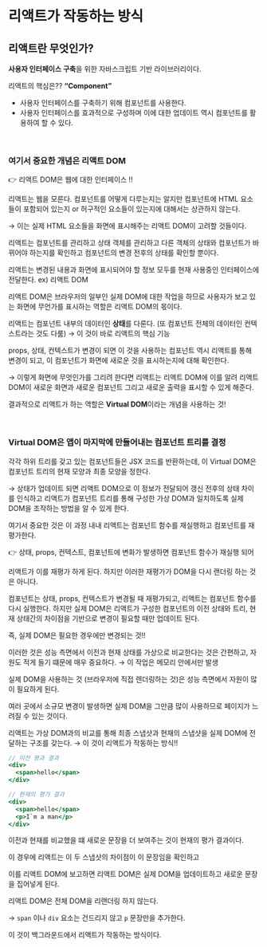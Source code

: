 # 리액트가 작동하는 방식

## 리액트란 무엇인가?

**사용자 인터페이스 구축**을 위한 자바스크립트 기반 라이브러리이다.

리액트의 핵심은?? **“Component”**

- 사용자 인터페이스를 구축하기 위해 컴포넌트를 사용한다.
- 사용자 인터페이스를 효과적으로 구성하며 이에 대한 업데이트 역시 컴포넌트를 활용하여 할 수 있다.

<br />

### 여기서 중요한 개념은 리액트 DOM

👉 리액트 DOM은 웹에 대한 인터페이스 !!

리액트는 웹을 모른다. 컴포넌트를 어떻게 다루는지는 알지만 컴포넌트에 HTML 요소들이 포함되어 있는지 or 허구적인 요소들이 있는지에 대해서는 상관하지 않는다.

→ 이는 실제 HTML 요소들을 화면에 표시해주는 리액트 DOM이 고려할 것들이다.

리액트는 컴포넌트를 관리하고 상태 객체를 관리하고 다른 객체의 상태와 컴포넌트가 바뀌어야 하는지를 확인하고 컴포넌트의 변경 전후의 상태를 확인할 뿐이다.

리액트는 변경된 내용과 화면에 표시되어야 할 정보 모두를 현재 사용중인 인터페이스에 전달한다. ex) 리액트 DOM

리액트 DOM은 브라우저의 일부인 실제 DOM에 대한 작업을 하므로 사용자가 보고 있는 화면에 무언가를 표시하는 역할은 리액트 DOM의 몫이다.

리액트는 컴포넌트 내부의 데이터인 **상태**를 다룬다.
(또 컴포넌트 전체의 데이터인 컨텍스트라는 것도 다룸)
→ 이 것이 바로 리액트의 핵심 기능

props, 상태, 컨텍스트가 변경이 되면 이 것을 사용하는 컴포넌트 역시 리액트를 통해 변경이 되고, 이 컴포넌트가 화면에 새로운 것을 표시하는지에 대해 확인한다.

→ 이렇게 화면에 무엇인가를 그리려 한다면 리액트는 리액트 DOM에 이를 알려
리액트 DOM이 새로운 화면과 새로운 컴포넌트 그리고 새로운 출력을 표시할 수 있게 해준다.

결과적으로 리액트가 하는 역할은 **Virtual DOM**이라는 개념을 사용하는 것!

<br />

### Virtual DOM은 앱이 마지막에 만들어내는 컴포넌트 트리를 결정

각각 하위 트리를 갖고 있는 컴포넌트들은 JSX 코드를 반환하는데,
이 Virtual DOM은 컴포넌트 트리의 현재 모양과 최종 모양을 정한다.

→ 상태가 업데이트 되면 리액트 DOM으로 이 정보가 전달되어 갱신 전후의
상태 차이를 인식하고 리액트가 컴포넌트 트리를 통해 구성한 가상 DOM과
일치하도록 실제 DOM을 조작하는 방법을 알 수 있게 한다.

여기서 중요한 것은
이 과정 내내 리액트는 컴포넌트 함수를 재실행하고 컴포넌트를 재평가한다.

👉 상태, props, 컨텍스트, 컴포넌트에 변화가 발생하면 컴포넌트 함수가 재실행 되어

리액트가 이를 재평가 하게 된다. 하지만 이러한 재평가가 DOM을 다시 랜더링 하는 것은 아니다.

컴포넌트는 상태, props, 컨텍스트가 변경될 때 재평가되고, 리액트는 컴포넌트 함수를 다시 실행한다. 하지만 실제 DOM은 리액트가 구성한 컴포넌트의 이전 상태와 트리, 현재 상태간의 차이점을 기반으로 변경이 필요할 때만 업데이트 된다.

즉, 실제 DOM은 필요한 경우에만 변경되는 것!!

이러한 것은 성능 측면에서
이전과 현재 상태를 가상으로 비교한다는 것은 간편하고, 자원도 적게 들기 떄문에 매우 중요하다. → 이 작업은 메모리 안에서만 발생

실제 DOM을 사용하는 것 (브라우저에 직접 렌더링하는 것)은 성능 측면에서 자원이 많이 필요하게 된다.

여러 곳에서 소규모 변경이 발생하면 실제 DOM을 그만큼 많이 사용하므로 페이지가 느려질 수 있는 것이다.

리액트는 가상 DOM과의 비교를 통해 최종 스냅샷과 현재의 스냅샷을 실제 DOM에 전달하는 구조를 갖는다. → 이 것이 리액트가 작동하는 방식!!

```jsx
// 이전 평과 결과
<div>
  <span>hello</span>
</div>
```

```jsx
// 현재의 평가 결과
<div>
  <span>hello</span>
  <p>I`m a man</p>
</div>
```

이전과 현재를 비교했을 떄 새로운 문장을 더 보여주는 것이 현재의 평가 결과이다.

이 경우에 리액트는 이 두 스냅샷의 차이점이 이 문장임을 확인하고

이를 리액트 DOM에 보고하면 리액트 DOM은 실제 DOM을 업데이트하고
새로운 문장을 집어넣게 된다.

리액트 DOM은 전체 DOM을 리랜더링 하지 않는다.

→ `span` 이나 `div` 요소는 건드리지 않고 `p` 문장만을 추가한다.

이 것이 백그라운드에서 리액트가 작동하는 방식이다.
